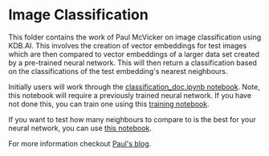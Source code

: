 # Image Classification

This folder contains the work of Paul McVicker on image classification using KDB.AI. This involves the creation of vector embeddings for test images which are then compared to vector embeddings of a larger data set created by a pre-trained neural network. This will then return a classification based on the classifications of the test embedding's nearest neighbours.

Initially users will work through the [classification_doc.ipynb notebook](https://github.com/paul-mcvicker/kdbai-research/blob/main/Image%20Search/Image%20Classification/classification_doc.ipynb). Note, this notebook will require a previously trained neural network. If you have not done this, you can train one using this [training notebook](https://github.com/DataIntellectTech/kdbai-research/blob/main/Image%20Search/Image_search/COVID_model_training.ipynb). 

If you want to test how many neighbours to compare to is the best for your neural network, you can use [this notebook](https://github.com/paul-mcvicker/kdbai-research/blob/main/Image%20Search/Image%20Classification/search_length_testing-Copy1.ipynb).

For more information checkout [Paul's blog](https://dataintellect.com/blog/image-classification-with-kdb-ai/).
